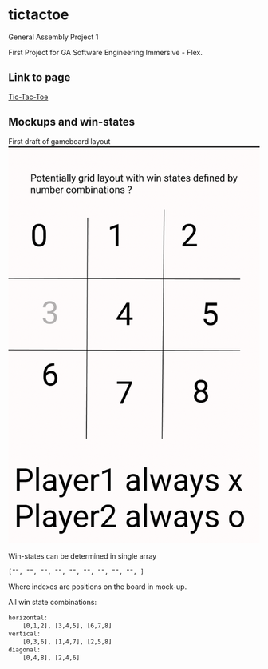# tictactoe
General Assembly Project 1

First Project for GA Software Engineering Immersive - Flex.

## Link to page
[Tic-Tac-Toe](https://michaeljgrant.github.io/tictactoe/)

## Mockups and win-states

First draft of gameboard layout
![mockup](mockup.png)

Win-states can be determined in single array
```
["", "", "", "", "", "", "", "", "", ]
``` 
Where indexes are positions on the board in mock-up.

All win state combinations:


```
horizontal: 
    [0,1,2], [3,4,5], [6,7,8]
vertical: 
    [0,3,6], [1,4,7], [2,5,8]
diagonal: 
    [0,4,8], [2,4,6]

```

